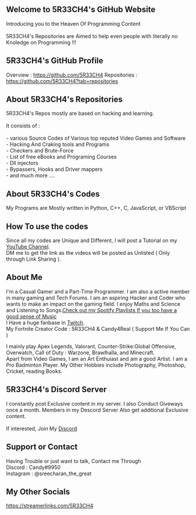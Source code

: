 ## Welcome to 5R33CH4's GitHub Website 
  Introducing you to the Heaven Of Programming Content<br>
<br>
5R33CH4's Repositories are Aimed to help even people with literally no Knoledge on Programming !!!

## 5R33CH4's GitHub Profile
Overview : https://github.com/5R33CH4
Repositories : https://github.com/5R33CH4?tab=repositories

## About 5R33CH4's Repositories
5R33CH4's Repos mostly are based on hacking and learning.<br>
<br>
It consists of : <br>
<br>        - various Source Codes of Various top reputed Video Games and Software<br>
         - Hacking And Craking tools and Programs<br>
         - Checkers and Brute-Force<br>
         - List of free eBooks and Programing Courses<br>
         - Dll injectors<br>
         - Bypassers, Hooks and Driver mappers<br>
         - and much more ....<br>

## About 5R33CH4's Codes
My Programs are Mostly written in Python, C++, C, JavaScript, or VBScript

## How To use the codes
Since all my codes are Unique and Different, I will post a Tutorial on my [YouTube Channel](https://www.youtube.com/channel/UC8uY0jcC59OHUfHRRKRTPug).<br>
DM me to get the link as the videos will be posted as Unlisted ( Only through Link Sharing ).

## About Me
I'm a Casual Gamer and a Part-Time Programmer. I am also a active member in many gaming and Tech Forums. I am an aspiring Hacker and Coder who wants to make an impact on the gaming field. I enjoy Maths and Science and Listening to Songs.[Check out my Spotify Playlists If you too have a good sense of Music](https://open.spotify.com/user/sreecharan.s?si=I7wS9r8CQBqyqhcgRkHBPA) <br>
I Have a huge fanbase in [Twitch](https://twitch.tv/twitch_candyx).<br>
My Fortnite Creator Code : 5R33CH4 & Candy4Real ( Support Me If You Can )

I mainly play Apex Legends, Valorant, Counter-Strike:Global Offensive, Overwatch, Call of Duty : Warzone, Brawlhalla, and Minecraft.
<br>
Apart from Video Games, I am an Art Enthuiast and am a good Artist. I am a Pro Badminton Player. My Other Hobbies include Photography, Photoshop, Cricket, reading Books.

## 5R33CH4's Discord Server
I constantly post Exclusive content in my server. I also Conduct Giveways once a month. Members in my Descord Server Also get additional Exclusive content.<br>
<br>
If interested, Join My [Discord](https://discord.gg/49bVJEg)

## Support or Contact

Having Trouble or just want to talk, Contact me Through <br>
  Discord : Candy#9950<br>
  Instagram : @sreecharan_the_great<br>
  
## My Other Socials
https://streamerlinks.com/5R33CH4
